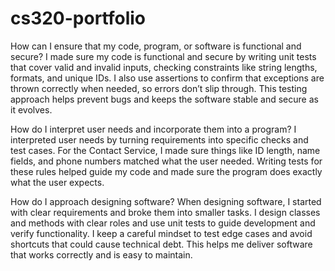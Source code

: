 # cs320-portfolio

How can I ensure that my code, program, or software is functional and secure?
I made sure my code is functional and secure by writing unit tests that cover valid and invalid inputs, checking constraints like string lengths, formats, and unique IDs. I also use assertions to confirm that exceptions are thrown correctly when needed, so errors don’t slip through. This testing approach helps prevent bugs and keeps the software stable and secure as it evolves.

How do I interpret user needs and incorporate them into a program?
I interpreted user needs by turning requirements into specific checks and test cases. For the Contact Service, I made sure things like ID length, name fields, and phone numbers matched what the user needed. Writing tests for these rules helped guide my code and made sure the program does exactly what the user expects.

How do I approach designing software?
When designing software, I started with clear requirements and broke them into smaller tasks. I design classes and methods with clear roles and use unit tests to guide development and verify functionality. I keep a careful mindset to test edge cases and avoid shortcuts that could cause technical debt. This helps me deliver software that works correctly and is easy to maintain.
